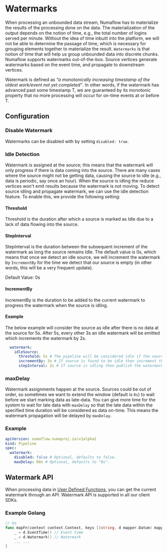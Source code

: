 # Watermarks

When processing an unbounded data stream, Numaflow has to materialize the results of the processing done on the data. 
The materialization of the output depends on the notion of time, e.g., the total number of logins served per minute. 
Without the idea of time inbuilt into the platform, we will not be able to determine the passage of time, which is 
necessary for grouping elements together to materialize the result. `Watermarks` is that notion of time that will help
us group unbounded data into discrete chunks. Numaflow supports watermarks out-of-the-box. 
Source vertices generate watermarks based on the event time, and propagate to downstream vertices.

Watermark is defined as _“a monotonically increasing timestamp of the oldest work/event not yet completed”_. In other words, 
if the watermark has advanced past some timestamp T, we are guaranteed by its monotonic property that no more processing 
will occur for on-time events at or before T.

## Configuration 
### Disable Watermark
Watermarks can be disabled with by setting `disabled: true`. 

### Idle Detection

Watermark is assigned at the source; this means that the watermark will only progress if there is data coming into the source.
There are many cases where the source might not be getting data, causing the source to idle (e.g., data is periodic, say once
an hour). When the source is idling the reduce vertices won't emit results because the watermark is not moving. To detect source
idling and propagate watermark, we can use the idle detection feature. To enable this, we provide the following setting:

#### Threshold

Threshold is the duration after which a source is marked as Idle due to a lack of data flowing into the source.

#### StepInterval
StepInterval is the duration between the subsequent increment of the watermark as long the source remains Idle.
 The default value is 0s, which means that once we detect an idle source, we will increment the watermark by
`IncrementBy` for the time we detect that our source is empty (in other words, this will be a very frequent update).

Default Value: 0s
    
#### IncrementBy

IncrementBy is the duration to be added to the current watermark to progress the watermark when the source is idling.

#### Example

The below example will consider the source as idle after there is no data at the source for 5s. After 5s, every other 3s
an idle watermark will be emitted which increments the watermark by 2s.

``` yaml
  watermark:
    idleSource:
      threshold: 5s # The pipeline will be considered idle if the source has not emitted any data for given threshold value.
      incrementBy: 3s # If source is found to be idle then increment the watermark by given incrementBy value.
      stepInterval: 2s # If source is idling then publish the watermark only when step interval has passed.
```

### maxDelay
Watermark assignments happen at the source. Sources could be out of order, so sometimes we want to extend the
window (default is `0s`) to wait before we start marking data as late-data.
You can give more time for the system to wait for late data with `maxDelay` so that the late data within the specified
time duration will be considered as data on-time. This means the watermark propagation will be delayed by `maxDelay`.

### Example 
```yaml
apiVersion: numaflow.numaproj.io/v1alpha1
kind: Pipeline
spec:
  watermark:
    disabled: false # Optional, defaults to false.
    maxDelay: 60s # Optional, defaults to "0s".
```

## Watermark API

When processing data in [User Defined Functions](../user-guide/user-defined-functions/user-defined-functions.md), you can get the current watermark through
an API. Watermark API is supported in all our client SDKs.

### Example Golang

```go
// Go
func mapFn(context context.Context, keys []string, d mapper.Datum) mapper.Messages {
    _ = d.EventTime() // Event time
    _ = d.Watermark() // Watermark
    ... ...
}
```
